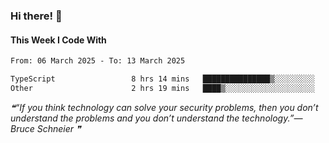 ### Hi there! 👋

#### This Week I Code With
<!--START_SECTION:waka-->

```txt
From: 06 March 2025 - To: 13 March 2025

TypeScript                 8 hrs 14 mins   ███████████████▒░░░░░░░░░   61.36 %
Other                      2 hrs 19 mins   ████▒░░░░░░░░░░░░░░░░░░░░   17.28 %
```

<!--END_SECTION:waka-->

<!--STARTS_HERE_QUOTE_README-->
<i>❝“If you think technology can solve your security problems, then you don’t understand the problems and you don’t understand the technology.”— Bruce Schneier  ❞</i>
<!--ENDS_HERE_QUOTE_README-->
